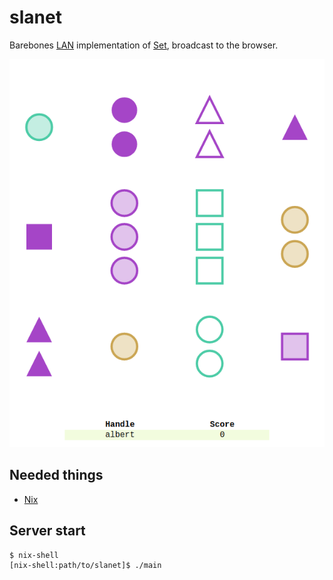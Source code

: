 # slanet

Barebones [LAN](https://en.wikipedia.org/wiki/Local_area_network) implementation of [Set](https://en.wikipedia.org/wiki/Set_(card_game)), broadcast to the browser.

![](cover.png)

Needed things
---
 * [Nix](https://nixos.org/nix/)

Server start
---
```
$ nix-shell
[nix-shell:path/to/slanet]$ ./main
```
